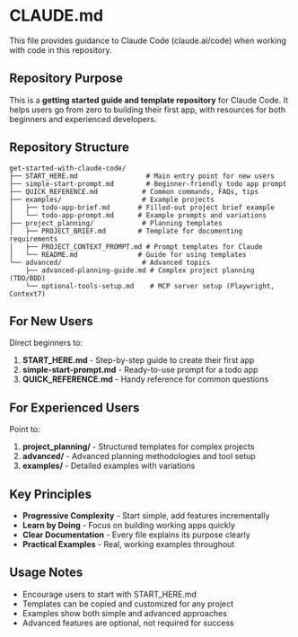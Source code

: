 # CLAUDE.md

This file provides guidance to Claude Code (claude.ai/code) when working with code in this repository.

## Repository Purpose

This is a **getting started guide and template repository** for Claude Code. It helps users go from zero to building their first app, with resources for both beginners and experienced developers.

## Repository Structure

```
get-started-with-claude-code/
├── START_HERE.md                 # Main entry point for new users
├── simple-start-prompt.md        # Beginner-friendly todo app prompt
├── QUICK_REFERENCE.md           # Common commands, FAQs, tips
├── examples/                    # Example projects
│   ├── todo-app-brief.md       # Filled-out project brief example
│   └── todo-app-prompt.md      # Example prompts and variations
├── project_planning/            # Planning templates
│   ├── PROJECT_BRIEF.md        # Template for documenting requirements
│   ├── PROJECT_CONTEXT_PROMPT.md # Prompt templates for Claude
│   └── README.md               # Guide for using templates
└── advanced/                    # Advanced topics
    ├── advanced-planning-guide.md # Complex project planning (TDD/BDD)
    └── optional-tools-setup.md    # MCP server setup (Playwright, Context7)
```

## For New Users

Direct beginners to:
1. **START_HERE.md** - Step-by-step guide to create their first app
2. **simple-start-prompt.md** - Ready-to-use prompt for a todo app
3. **QUICK_REFERENCE.md** - Handy reference for common questions

## For Experienced Users

Point to:
1. **project_planning/** - Structured templates for complex projects
2. **advanced/** - Advanced planning methodologies and tool setup
3. **examples/** - Detailed examples with variations

## Key Principles

- **Progressive Complexity** - Start simple, add features incrementally
- **Learn by Doing** - Focus on building working apps quickly
- **Clear Documentation** - Every file explains its purpose clearly
- **Practical Examples** - Real, working examples throughout

## Usage Notes

- Encourage users to start with START_HERE.md
- Templates can be copied and customized for any project
- Examples show both simple and advanced approaches
- Advanced features are optional, not required for success